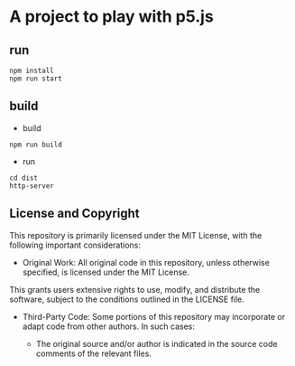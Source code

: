 # A project to play with p5.js

## run

```
npm install
npm run start
```

## build

- build

```
npm run build
```

- run

```
cd dist
http-server
```

## License and Copyright

This repository is primarily licensed under the MIT License, with the following important considerations:

- Original Work: All original code in this repository, unless otherwise specified, is licensed under the MIT License.

This grants users extensive rights to use, modify, and distribute the software, subject to the conditions outlined in the LICENSE file.

- Third-Party Code: Some portions of this repository may incorporate or adapt code from other authors. In such cases:

    - The original source and/or author is indicated in the source code comments of the relevant files.
